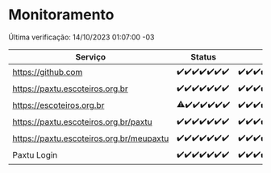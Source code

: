 # Monitoramento

Última verificação: 14/10/2023 01:07:00 -03

|Serviço|Status|Últimas 24h|
|---|---|---|
|https://github.com|<span title="2023-10-07: OK=24">✔️</span><span title="2023-10-08: OK=24">✔️</span><span title="2023-10-09: OK=24">✔️</span><span title="2023-10-10: OK=24">✔️</span><span title="2023-10-11: OK=24">✔️</span><span title="2023-10-12: OK=24">✔️</span><span title="2023-10-13: OK=4">✔️</span>|<span title="13/10/2023 01:07:00 -03 : 200">✔️</span><span title="13/10/2023 02:05:00 -03 : 200">✔️</span><span title="13/10/2023 03:08:00 -03 : 200">✔️</span><span title="13/10/2023 04:04:00 -03 : 200">✔️</span><span title="13/10/2023 05:08:00 -03 : 200">✔️</span><span title="13/10/2023 06:05:00 -03 : 200">✔️</span><span title="13/10/2023 07:06:00 -03 : 200">✔️</span><span title="13/10/2023 08:04:00 -03 : 200">✔️</span><span title="13/10/2023 09:11:00 -03 : 200">✔️</span><span title="13/10/2023 10:09:00 -03 : 200">✔️</span><span title="13/10/2023 11:05:00 -03 : 200">✔️</span><span title="13/10/2023 12:06:00 -03 : 200">✔️</span><span title="13/10/2023 13:07:00 -03 : 200">✔️</span><span title="13/10/2023 14:04:00 -03 : 200">✔️</span><span title="13/10/2023 15:08:00 -03 : 200">✔️</span><span title="13/10/2023 16:03:00 -03 : 200">✔️</span><span title="13/10/2023 17:06:00 -03 : 200">✔️</span><span title="13/10/2023 18:03:00 -03 : 200">✔️</span><span title="13/10/2023 19:04:00 -03 : 200">✔️</span><span title="13/10/2023 20:04:00 -03 : 200">✔️</span><span title="13/10/2023 21:28:00 -03 : 200">✔️</span><span title="13/10/2023 22:38:00 -03 : 200">✔️</span><span title="13/10/2023 23:11:00 -03 : 200">✔️</span><span title="14/10/2023 00:06:00 -03 : 200">✔️</span><span title="14/10/2023 01:07:00 -03 : 200">✔️</span>|
|https://paxtu.escoteiros.org.br|<span title="2023-10-07: OK=24">✔️</span><span title="2023-10-08: OK=24">✔️</span><span title="2023-10-09: OK=24">✔️</span><span title="2023-10-10: OK=24">✔️</span><span title="2023-10-11: OK=24">✔️</span><span title="2023-10-12: OK=24">✔️</span><span title="2023-10-13: OK=4">✔️</span>|<span title="13/10/2023 01:07:00 -03 : 200">✔️</span><span title="13/10/2023 02:05:00 -03 : 200">✔️</span><span title="13/10/2023 03:08:00 -03 : 200">✔️</span><span title="13/10/2023 04:04:00 -03 : 200">✔️</span><span title="13/10/2023 05:08:00 -03 : 200">✔️</span><span title="13/10/2023 06:05:00 -03 : 200">✔️</span><span title="13/10/2023 07:06:00 -03 : 200">✔️</span><span title="13/10/2023 08:04:00 -03 : 200">✔️</span><span title="13/10/2023 09:11:00 -03 : 200">✔️</span><span title="13/10/2023 10:09:00 -03 : 200">✔️</span><span title="13/10/2023 11:05:00 -03 : 200">✔️</span><span title="13/10/2023 12:06:00 -03 : 200">✔️</span><span title="13/10/2023 13:07:00 -03 : 200">✔️</span><span title="13/10/2023 14:04:00 -03 : 200">✔️</span><span title="13/10/2023 15:08:00 -03 : 200">✔️</span><span title="13/10/2023 16:03:00 -03 : 200">✔️</span><span title="13/10/2023 17:06:00 -03 : 200">✔️</span><span title="13/10/2023 18:03:00 -03 : 200">✔️</span><span title="13/10/2023 19:04:00 -03 : 200">✔️</span><span title="13/10/2023 20:04:00 -03 : 200">✔️</span><span title="13/10/2023 21:28:00 -03 : 200">✔️</span><span title="13/10/2023 22:38:00 -03 : 200">✔️</span><span title="13/10/2023 23:11:00 -03 : 200">✔️</span><span title="14/10/2023 00:06:00 -03 : 200">✔️</span><span title="14/10/2023 01:07:00 -03 : 200">✔️</span>|
|https://escoteiros.org.br|<span title="2023-10-07: OK=23, Falhas=1">⚠️</span><span title="2023-10-08: OK=24">✔️</span><span title="2023-10-09: OK=24">✔️</span><span title="2023-10-10: OK=24">✔️</span><span title="2023-10-11: OK=24">✔️</span><span title="2023-10-12: OK=24">✔️</span><span title="2023-10-13: OK=4">✔️</span>|<span title="13/10/2023 01:07:00 -03 : 200">✔️</span><span title="13/10/2023 02:05:00 -03 : 200">✔️</span><span title="13/10/2023 03:08:00 -03 : 200">✔️</span><span title="13/10/2023 04:04:00 -03 : 200">✔️</span><span title="13/10/2023 05:08:00 -03 : 200">✔️</span><span title="13/10/2023 06:06:00 -03 : 200">✔️</span><span title="13/10/2023 07:06:00 -03 : 200">✔️</span><span title="13/10/2023 08:04:00 -03 : 200">✔️</span><span title="13/10/2023 09:11:00 -03 : 200">✔️</span><span title="13/10/2023 10:09:00 -03 : 200">✔️</span><span title="13/10/2023 11:05:00 -03 : 200">✔️</span><span title="13/10/2023 12:06:00 -03 : 200">✔️</span><span title="13/10/2023 13:07:00 -03 : 200">✔️</span><span title="13/10/2023 14:04:00 -03 : 200">✔️</span><span title="13/10/2023 15:08:00 -03 : 200">✔️</span><span title="13/10/2023 16:03:00 -03 : 200">✔️</span><span title="13/10/2023 17:06:00 -03 : 200">✔️</span><span title="13/10/2023 18:03:00 -03 : 200">✔️</span><span title="13/10/2023 19:04:00 -03 : 200">✔️</span><span title="13/10/2023 20:04:00 -03 : 200">✔️</span><span title="13/10/2023 21:28:00 -03 : 200">✔️</span><span title="13/10/2023 22:38:00 -03 : 200">✔️</span><span title="13/10/2023 23:11:00 -03 : 200">✔️</span><span title="14/10/2023 00:06:00 -03 : 200">✔️</span><span title="14/10/2023 01:07:00 -03 : 200">✔️</span>|
|https://paxtu.escoteiros.org.br/paxtu|<span title="2023-10-07: OK=24">✔️</span><span title="2023-10-08: OK=24">✔️</span><span title="2023-10-09: OK=24">✔️</span><span title="2023-10-10: OK=24">✔️</span><span title="2023-10-11: OK=24">✔️</span><span title="2023-10-12: OK=24">✔️</span><span title="2023-10-13: OK=4">✔️</span>|<span title="13/10/2023 01:07:00 -03 : 200">✔️</span><span title="13/10/2023 02:05:00 -03 : 200">✔️</span><span title="13/10/2023 03:08:00 -03 : 200">✔️</span><span title="13/10/2023 04:04:00 -03 : 200">✔️</span><span title="13/10/2023 05:08:00 -03 : 200">✔️</span><span title="13/10/2023 06:06:00 -03 : 200">✔️</span><span title="13/10/2023 07:06:00 -03 : 200">✔️</span><span title="13/10/2023 08:04:00 -03 : 200">✔️</span><span title="13/10/2023 09:11:00 -03 : 200">✔️</span><span title="13/10/2023 10:09:00 -03 : 200">✔️</span><span title="13/10/2023 11:05:00 -03 : 200">✔️</span><span title="13/10/2023 12:06:00 -03 : 200">✔️</span><span title="13/10/2023 13:07:00 -03 : 200">✔️</span><span title="13/10/2023 14:04:00 -03 : 200">✔️</span><span title="13/10/2023 15:08:00 -03 : 200">✔️</span><span title="13/10/2023 16:03:00 -03 : 200">✔️</span><span title="13/10/2023 17:06:00 -03 : 200">✔️</span><span title="13/10/2023 18:03:00 -03 : 200">✔️</span><span title="13/10/2023 19:04:00 -03 : 200">✔️</span><span title="13/10/2023 20:04:00 -03 : 200">✔️</span><span title="13/10/2023 21:28:00 -03 : 200">✔️</span><span title="13/10/2023 22:38:00 -03 : 200">✔️</span><span title="13/10/2023 23:11:00 -03 : 200">✔️</span><span title="14/10/2023 00:06:00 -03 : 200">✔️</span><span title="14/10/2023 01:07:00 -03 : 200">✔️</span>|
|https://paxtu.escoteiros.org.br/meupaxtu|<span title="2023-10-07: OK=24">✔️</span><span title="2023-10-08: OK=24">✔️</span><span title="2023-10-09: OK=24">✔️</span><span title="2023-10-10: OK=24">✔️</span><span title="2023-10-11: OK=24">✔️</span><span title="2023-10-12: OK=24">✔️</span><span title="2023-10-13: OK=4">✔️</span>|<span title="13/10/2023 01:07:00 -03 : 200">✔️</span><span title="13/10/2023 02:05:00 -03 : 200">✔️</span><span title="13/10/2023 03:08:00 -03 : 200">✔️</span><span title="13/10/2023 04:04:00 -03 : 200">✔️</span><span title="13/10/2023 05:08:00 -03 : 200">✔️</span><span title="13/10/2023 06:06:00 -03 : 200">✔️</span><span title="13/10/2023 07:06:00 -03 : 200">✔️</span><span title="13/10/2023 08:04:00 -03 : 200">✔️</span><span title="13/10/2023 09:11:00 -03 : 200">✔️</span><span title="13/10/2023 10:09:00 -03 : 200">✔️</span><span title="13/10/2023 11:05:00 -03 : 200">✔️</span><span title="13/10/2023 12:06:00 -03 : 200">✔️</span><span title="13/10/2023 13:07:00 -03 : 200">✔️</span><span title="13/10/2023 14:04:00 -03 : 200">✔️</span><span title="13/10/2023 15:08:00 -03 : 200">✔️</span><span title="13/10/2023 16:03:00 -03 : 200">✔️</span><span title="13/10/2023 17:06:00 -03 : 200">✔️</span><span title="13/10/2023 18:03:00 -03 : 200">✔️</span><span title="13/10/2023 19:04:00 -03 : 200">✔️</span><span title="13/10/2023 20:04:00 -03 : 200">✔️</span><span title="13/10/2023 21:28:00 -03 : 200">✔️</span><span title="13/10/2023 22:38:00 -03 : 200">✔️</span><span title="13/10/2023 23:11:00 -03 : 200">✔️</span><span title="14/10/2023 00:06:00 -03 : 200">✔️</span><span title="14/10/2023 01:07:00 -03 : 200">✔️</span>|
|Paxtu Login|<span title="2023-10-07: OK=24">✔️</span><span title="2023-10-08: OK=24">✔️</span><span title="2023-10-09: OK=24">✔️</span><span title="2023-10-10: OK=24">✔️</span><span title="2023-10-11: OK=24">✔️</span><span title="2023-10-12: OK=24">✔️</span><span title="2023-10-13: OK=4">✔️</span>|<span title="13/10/2023 01:07:00 -03 : 200">✔️</span><span title="13/10/2023 02:05:00 -03 : 200">✔️</span><span title="13/10/2023 03:08:00 -03 : 200">✔️</span><span title="13/10/2023 04:04:00 -03 : 200">✔️</span><span title="13/10/2023 05:08:00 -03 : 200">✔️</span><span title="13/10/2023 06:06:00 -03 : 200">✔️</span><span title="13/10/2023 07:06:00 -03 : 200">✔️</span><span title="13/10/2023 08:04:00 -03 : 200">✔️</span><span title="13/10/2023 09:11:00 -03 : 200">✔️</span><span title="13/10/2023 10:09:00 -03 : 200">✔️</span><span title="13/10/2023 11:05:00 -03 : 200">✔️</span><span title="13/10/2023 12:06:00 -03 : 200">✔️</span><span title="13/10/2023 13:07:00 -03 : 200">✔️</span><span title="13/10/2023 14:04:00 -03 : 200">✔️</span><span title="13/10/2023 15:08:00 -03 : 200">✔️</span><span title="13/10/2023 16:03:00 -03 : 200">✔️</span><span title="13/10/2023 17:06:00 -03 : 200">✔️</span><span title="13/10/2023 18:03:00 -03 : 200">✔️</span><span title="13/10/2023 19:04:00 -03 : 200">✔️</span><span title="13/10/2023 20:04:00 -03 : 200">✔️</span><span title="13/10/2023 21:28:00 -03 : 200">✔️</span><span title="13/10/2023 22:38:00 -03 : 200">✔️</span><span title="13/10/2023 23:11:00 -03 : 200">✔️</span><span title="14/10/2023 00:06:00 -03 : 200">✔️</span><span title="14/10/2023 01:07:00 -03 : 200">✔️</span>|
